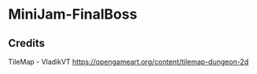 # MiniJam-FinalBoss
## Credits
TileMap - VladikVT https://opengameart.org/content/tilemap-dungeon-2d
